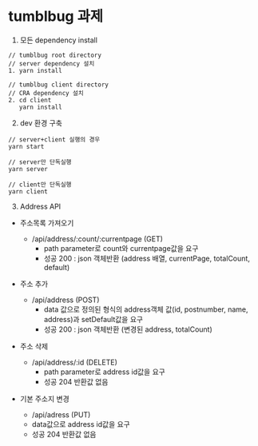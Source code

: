 # tumblbug 과제

1. 모든 dependency install

```
// tumblbug root directory
// server dependency 설치
1. yarn install

// tumblbug client directory
// CRA dependency 설치
2. cd client
   yarn install
```

2. dev 환경 구축

```
// server+client 실행의 경우
yarn start

// server만 단독실행
yarn server

// client만 단독실행
yarn client
```

3. Address API

- 주소목록 가져오기

  - /api/address/:count/:currentpage (GET)
    - path parameter로 count와 currentpage값을 요구
    - 성공 200 : json 객체반환 (address 배열, currentPage, totalCount, default)

- 주소 추가

  - /api/address (POST)
    - data 값으로 정의된 형식의 address객체 값(id, postnumber, name, address)과 setDefault값을 요구
    - 성공 200 : json 객체반환 (변경된 address, totalCount)

- 주소 삭제

  - /api/address/:id (DELETE)
    - path parameter로 address id값을 요구
    - 성공 204 반환값 없음

- 기본 주소지 변경
  - /api/adress (PUT)
  - data값으로 address id값을 요구
  - 성공 204 반환값 없음
